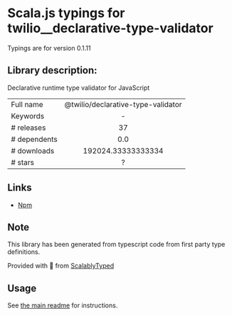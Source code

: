 
# Scala.js typings for twilio__declarative-type-validator

Typings are for version 0.1.11

## Library description:
Declarative runtime type validator for JavaScript

|                    |                 |
| ------------------ | :-------------: |
| Full name          | @twilio/declarative-type-validator |
| Keywords           | - |
| # releases         | 37 |
| # dependents       | 0.0 |
| # downloads        | 192024.33333333334 |
| # stars            | ? |

## Links
- [Npm](https://www.npmjs.com/package/%40twilio%2Fdeclarative-type-validator)
    


## Note
This library has been generated from typescript code from first party type definitions.

Provided with :purple_heart: from [ScalablyTyped](https://github.com/oyvindberg/ScalablyTyped)

## Usage
See [the main readme](../../readme.md) for instructions.


